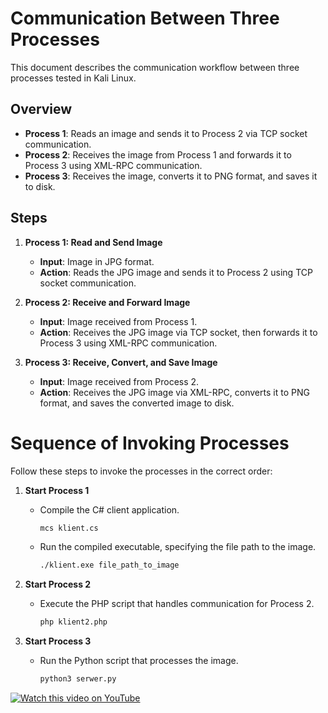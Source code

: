 # Communication Between Three Processes

This document describes the communication workflow between three processes tested in Kali Linux.

## Overview

- **Process 1**: Reads an image and sends it to Process 2 via TCP socket communication.
- **Process 2**: Receives the image from Process 1 and forwards it to Process 3 using XML-RPC communication.
- **Process 3**: Receives the image, converts it to PNG format, and saves it to disk.

## Steps

1. **Process 1: Read and Send Image**
   - **Input**: Image in JPG format.
   - **Action**: Reads the JPG image and sends it to Process 2 using TCP socket communication.

2. **Process 2: Receive and Forward Image**
   - **Input**: Image received from Process 1.
   - **Action**: Receives the JPG image via TCP socket, then forwards it to Process 3 using XML-RPC communication.

3. **Process 3: Receive, Convert, and Save Image**
   - **Input**: Image received from Process 2.
   - **Action**: Receives the JPG image via XML-RPC, converts it to PNG format, and saves the converted image to disk.

# Sequence of Invoking Processes

Follow these steps to invoke the processes in the correct order:

1. **Start Process 1**
   - Compile the C# client application.
     ```bash
     mcs klient.cs
     ```
   - Run the compiled executable, specifying the file path to the image.
     ```bash
     ./klient.exe file_path_to_image
     ```

2. **Start Process 2**
   - Execute the PHP script that handles communication for Process 2.
     ```bash
     php klient2.php
     ```

3. **Start Process 3**
   - Run the Python script that processes the image.
     ```bash
     python3 serwer.py
     ```
[![Watch this video on YouTube](https://img.youtube.com/vi/VIDEO_ID/maxresdefault.jpg)](https://youtu.be/1SP2MZhuVkE)


